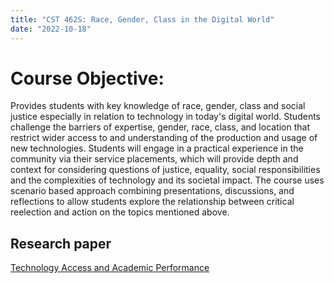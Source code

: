 ```yaml
---
title: "CST 462S: Race, Gender, Class in the Digital World"
date: "2022-10-18"
---
```


# Course Objective:
Provides students with key knowledge of race, gender, class and social justice
especially in relation to technology in today's digital world. Students challenge
the barriers of expertise, gender, race, class, and location that restrict wider
access to and understanding of the production and usage of new technologies.
Students will engage in a practical experience in the community via their service
placements, which will provide depth and context for considering questions
of justice, equality, social responsibilities and the complexities of technology
and its societal impact. The course uses scenario based approach combining
presentations, discussions, and reflections to allow students explore the 
relationship between critical reelection and action on the topics mentioned above.

## Research paper
[Technology Access and Academic Performance](/TechnologyAccessandAcademicPerformance.pdf)